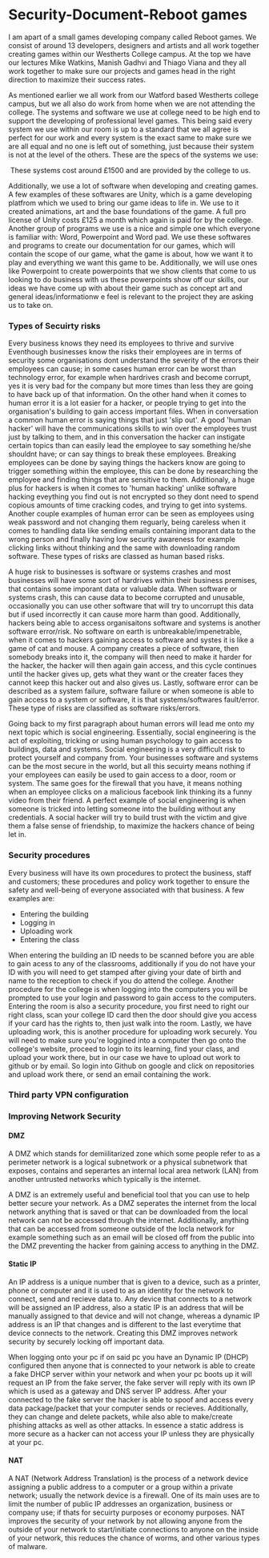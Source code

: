 # Security-Document-Reboot games
I am apart of a small games developing company called Reboot games. We consist of around 13 developers, designers and artists and all work together creating games within our Westherts College campus. At the top we have our lectures Mike Watkins, Manish Gadhvi and Thiago Viana and they all work together to make sure our projects and games head in the right direction to maximize their success rates.

As mentioned earlier we all work from our Watford based Westherts college campus, but we all also do work from home when we are not attending the college. The systems and software we use at college need to be high end to support the developing of professional level games. This being said every system we use within our room is up to a standard that we all agree is perfect for our work and every system is the exact same to make sure we are all equal and no one is left out of something, just because their system is not at the level of the others. These are the specs of the systems we use:

![]()
These systems cost around £1500 and are provided by the college to us.

 Additionally, we use a lot of software when developing and creating games. A few examples of these softwares are Unity, which is a game developing platfrom which we used to bring our game ideas to life in. We use to it created animations, art and the base foundations of the game. A full pro license of Unity costs £125 a month which again is paid for by the college. Another group of programs  we use is a nice and simple one which everyone is familiar with: Word, Powerpoint and Word pad. We use these softwares and programs to create our documentation for our games, which will contain the scope of our game, what the game is about, how we want it to play and everything we want this game to be. Additionally, we will use ones like Powerpoint to create powerpoints that we show clients that come to us looking to do business with us these powerpoints show off our skills, our ideas we have come up with about their game such as concept art and general ideas/informationw e feel is relevant to the project they are asking us to take on.


### Types of Secuirty risks
Every business knows they need its employees to thrive and survive Eventhough businesses know the risks their employees are in terms of security some organisations dont understand the severity of the errors their employees can cause; in some cases human error can be worst than technology error, for example when hardrives crash and become corrupt, yes it is very bad for the company but more times than less they are going to have back up of that information. On the other hand when it comes to human error it is a lot easier for a hacker, or people trying to get into the organisation's building to gain access important files. When in conversation a common human error is saying things that just 'slip out'. A good 'human hacker' will have the communications skills to win over the employees trust just by talking to them, and in this conversation the hacker can instigate certain topics than can easily lead the employee to say something he/she shouldnt have; or can say things to break these employees. Breaking employees can be done by saying things the hackers know are going to trigger something within the employee, this can be done by researching the employee and finding things that are sensitive to them. Additionaly, a huge plus for hackers is when it comes to 'human hacking' unlike software hacking eveything you find out is not encrypted so they dont need to spend copious amounts of time cracking codes, and trying to get into systems. Another couple examples of human error can be seen as employees using weak password and not changing them reguarly, being careless when it comes to handling data like sending emails containing imporant data to the wrong person and finally having low security awareness for example clicking links without thinking and the same with downloading random software. These types of risks are classed as human based risks.

A huge risk to businesses is software or systems crashes and most businesses will have some sort of hardrives within their business premises, that contains some imporant data or valuable data. When software or systems crash, this can cause data to become corrupted and unusable, occasionally you can use other software that will try to uncorrupt this data but if used incorrectly it can cause more harm than good. Additionally, hackers being able to access organisaitons software and systems is another software error/risk. No software on earth is unbreakable/impenetrable, when it comes to hackers gaining access to software and systes it is like a game of cat and mouse. A company creates a piece of software, then somebody breaks into it, the company will then need to make it harder for the hacker, the hacker will then again gain access, and this cycle continues until the hacker gives up, gets what they want or the creater faces they cannot keep this hacker out and also gives us. Lastly, software error can be described as a system failure, software failure or when someone is able to gain access to a system or software, it is that systems/softwares fault/error. These type of risks are classified as software risks/errors.

Going back to my first paragraph about human errors will lead me onto my next topic which is social engineering. Essentially, social engineering is the act of exploiting, tricking or using human psychology to gain access to buildings, data and systems. Social engineering is a very difficult risk to protect yourself and company from. Your businesses software and systems can be the most secure in the world, but all this secuirty means nothing if your employees can easily be used to gain access to a door, room or system. The same goes for the firewall that you have, it means nothing when an employee clicks on a malicious facebook link thinking its a funny video from their friend. A perfect example of social engineering is when someone is tricked into letting someone into the building without any credentials. A social hacker will try to build trust with the victim and give them a false sense of friendship, to maximize the hackers chance of being let in.

### Security procedures
Every business will have its own procedures to protect the business, staff and customers; these procedures and policy work together to ensure the safety and well-being of everyone associated with that business. A few examples are:

* Entering the building
* Logging in 
* Uploading work
* Entering the class

When entering the building an ID needs to be scanned before you are able to gain acess to any of the classrooms, additionally if you do not have your ID with you will need to get stamped after giving your date of birth and name to the reception to check if you do attend the college. Another procedure for the college is when logging into the computers you will be prompted to use your login and password to gain access to the computers. Entering the room is also a security procedure, you first need to right our right class, scan your college ID card then the door should give you access if your card has the rights to, then just walk into the room. Lastly, we have uploading work, this is another procedure for uploading work securely. You will need to make sure you're loggined into a computer then go onto the college's website, proceed to login to its learning, find your class, and upload your work there, but in our case we have to upload out work to github or by email. So login into Github on google and click on repositories and upload work there, or send an email containing the work. 

### Third party VPN configuration

### Improving Network Security

#### DMZ 
A DMZ which stands for demiilitarized zone which some people refer to as a perimeter network is a logical subnetwork  or a physical subnetwork that exposes, contains and seperartes an internal local area network (LAN) from another untrusted networks which typically is the internet.

A DMZ is an extremely useful and beneficial tool that you can use to help better secure your network. As a DMZ seperates the internet from the local network anything that is saved or that can be downloaded from the local network can not be accessed through the internet. Additionally, anything that can be accessed from someone outside of the locla network for example something such as an email will be closed off from the public into the DMZ preventing the hacker from gaining access to anything in the DMZ.

#### Static IP
An IP address is a unique number that is given to a device, such as a printer, phone or computer and it is used to as an identity for the network to connect, send and recieve data to. Any device that connects to a network will be assigned an IP address, also a static IP is an address that will be manually assigned to that device and will not change, whereas a dynamic IP address is an IP that changes and is different to the last everytime that device connects to the network. Creating this DMZ improves network security by securely locking off important data.

When logging onto your pc if on said pc you have an Dynamic IP (DHCP) configured then anyone that is connected to your network is able to create a fake DHCP server within your network and when your pc boots up it will request an IP from the fake server, the fake server will reply with its own IP which is used as a gateway and DNS server IP address. After your connected to the fake server the hacker is able to spoof and access every data package/packet that your computer sends or recieves. Additionally, they can change and delete packets, while also able to make/create phishing attacks as well as other attacks. In essence a static address is more secure as a hacker can not access your IP unless they are physically at your pc.

#### NAT
A NAT (Network Address Translation) is the process of a network device assigning a public address to a computer or a group within a private network; usually the network device is a firewall. One of its main uses are to limit the number of public IP addresses an organization, business or company use; if thats for secuirty purposes or economy purposes. NAT improves the security of your network by not allowing anyone from the outside of your network to start/initiate connections to anyone on the inside of your network, this reduces the chance of worms, and other various types of malware.








